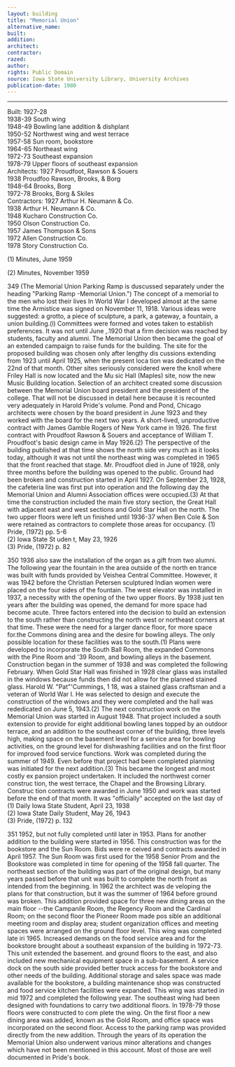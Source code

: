 ```yaml
---
layout: building
title: "Memorial Union"
alternative_name: 
built: 
addition:
architect: 
contractor: 
razed: 
author:
rights: Public Domain
source: Iowa State University Library, University Archives
publication-date: 1980 
---
```

---

Built:  1927-28  
1938-39 South wing  
1948-49 Bowling lane addition &  dishplant  
1950-52 Northwest wing and west  terrace  
1957-58 Sun room,  bookstore  
1964-65 Northeast wing  
1972-73 Southeast expansion  
1978-79 Upper floors  of southeast expansion  
Architects:  1927  Proudfoot, Rawson & Souers  
1938  Proudfoo  Rawson,  Brooks,  & Borg  
1948-64 Brooks,  Borg  
1972-78 Brooks,  Borg & Skiles  
Contractors:  1927  Arthur H.  Neumann & Co.  
1938  Arthur H.  Neumann & Co.  
1948  Kucharo Construction Co.  
1950  Olson Construction Co.  
1957  James Thompson & Sons  
1972  Allen Construction Co.  
1978  Story Construction Co.  

(1) 
Minutes, June 1959 

(2) 
Minutes, November 1959 


349 
(The Memorial Union Parking Ramp is duscussed separately under the heading "Parking Ramp -Memorial Union.") 
The concept of a memorial to the men who lost their lives In World War I developed almost at the same time the Armistice was signed on November 11, 1918. Various ideas were suggested: a grotto, a piece of sculpture, a park, a gateway, a fountain, a union building.(l) Committees were formed and votes taken to establish preferences. It was not until June ,.1920 that a firm decision was reached by students, 
faculty and alumni. The Memorial Union then became the goal of an extended campaign to raise funds for the building. 
The site for the proposed building was chosen only after lengthy dis 
cussions extending from 1923 until April 1925, when the present loca 
tion was dedicated on the 22nd of that month. Other sites seriously 
considered were the knoll where Friley Hall is now located and the Mu 
sic Hall (Maples) site, now the new Music Building location. 
Selection of an architect created some discussion between the Memorial Union board president and the president of the college. That will not be discussed in detail here because it is recounted very adequately in Harold Pride's volume. 
Pond and Pond, Chicago architects were chosen by the board president in June 1923 and they worked with the board for the next two years. A short-lived, unproductive contract with James Gamble Rogers of New 
York came in 1926. The first contract with Proudfoot Rawson & Souers 
and acceptance of William T. Proudfoot's basic design came in May 
1926.(2) The perspective of the building published at that time shows 
the north side very much as it looks today, although it was not until 
the northeast wing was completed in 1965 that the front reached that 
stage. Mr. Proudfoot died in June of 1928, only three months before 
the building was opened to the public. Ground had been broken and 
construction started in April 1927. 
On September 23, 1928, the cafeteria line was first put into operation and the following day the Memorial Union and Alumni Association offices were occupied.(3) At that time the construction included the main five story section, the Great Hall with adjacent east and west sections and Gold Star Hall on the north. The two upper floors were left un finished until 1936-37 when Ben Cole & Son were retained as contractors to complete those areas for occupancy. 
(1)  Pride,  (1972)  pp.  5-6  
(2)  Iowa State St uden t, May 23,  1926  
(3)  Pride,  (1972)  p.  82  

350 
1936 also saw the installation of the organ as a gift from two alumni. The following year the fountain in the area outside of the north en trance was built with funds provided by Veishea Central Committee. However, it was 1942 before the Christian Petersen sculptured Indian women were placed on the four sides of the fountain. 
The west elevator was installed in 1937, a necessity with the opening of the two upper floors. 
By 1938 just ten years after the building was opened, the demand for more space had become acute. Three factors entered into the decision to build an extension to the south rather than constructing the north west or northeast corners at that time. These were the need for a larger dance floor, for more space for.the Commons dining area and the desire for bowling alleys. The only possible location for these facilities was to the south.(1) Plans were developed to incorporate the South Ball Room, the expanded Commons with the Pine Room and '39 Room, and bowling alleys in the basement. Construction began in the summer of 1938 and was completed the following February. 
When Gold Star Hall was finished in 1928 clear glass was installed in 
the windows because funds then did not allow for the planned stained 
glass. Harold W. "Pat"'Cummings, 1 18, was a stained glass craftsman 
and a veteran of World War I. He was selected to design and execute 
the construction of the windows and they were completed and the hall was rededicated on June 5, 1943.(2) 
The next construction work on the Memorial Union was started in August 1948. That project included a south extension to provide for 
eight additional bowling lanes topped by an outdoor terrace, and an 
addition to the southeast corner of the building, three levels high, 
making space on the basement level for a service area for bowling 
activities, on the ground level for dishwashing facilities and on the 
first floor for improved food service functions. Work was completed 
during the summer of 1949. 
Even before that project had been completed planning was initiated for the next addition.(3) This became the longest and most costly ex pansion project undertaken. It included the northwest corner construc tion, the west terrace, the Chapel and the Browsing Library. Construc tion contracts were awarded in June 1950 and work was started before the end of that month. It was "officially" accepted on the last day of 
(1)  Daily Iowa State Student, April 23,  1938  
(2)  Iowa State Daily Student, May 26,  1943  
(3)  Pride,  (1972)  p.  132  

351 
1952, but not fully completed until later in 1953. 
Plans for another addition to the building were started in 1956. This construction was for the bookstore and the Sun Room. Bids were re ceived and contracts awarded in April 1957. The Sun Room was first used for the 1958 Senior Prom and the Bookstore was completed in time for opening of the 1958 fall quarter. 
The northeast section of the building was part of the original design, but many years passed before that unit was built to complete the north 
front as intended from the beginning. In 1962 the architect was de veloping the plans for that construction, but it was the summer of 1964 before ground was broken. This addition provided space for three new dining areas on the main floor --the Campanile Room, the Regency Room and the Cardinal Room; on the second floor the Pioneer Room made pos sible an additional meeting room and display area; student organization offices and meeting spaces were arranged on the ground floor level. This wing was completed late iri 1965. 
Increased demands on the food service area and for the bookstore brought about a southeast expansion of the building in 1972-73. This unit extended the basement. and ground floors to the east, and also 
included new mechanical equipment space in a sub-basement. A service dock on the south side provided better truck access for the bookstore and other needs of the building. Additional storage and sales space was made available for the bookstore, a building maintenance shop was constructed and food service kitchen facilities were expanded. This wing was started in mid 1972 and completed the following year. 
The southeast wing had been designed with foundations to carry two additional floors. In 1978-79 those floors were constructed to com plete the wing. On the first floor a new dining area was added, known as the Gold Room, and office space was incorporated on the second floor. Access to the parking ramp was provided directly from the new addition. 
Through the years of its operation the Memorial Union also underwent 
various minor alterations and changes which have not been mentioned 
in this account. Most of those are well documented in Pride's book.
